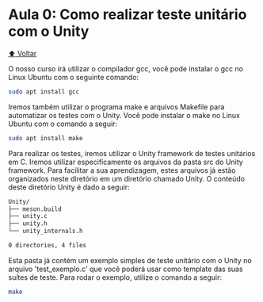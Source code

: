 # Aula 0: Como realizar teste unitário com o Unity

[:arrow_up: Voltar](https://github.com/Geofisicando/C-orientado-a-testes#%C3%ADndice)

O nosso curso irá utilizar o compilador gcc, você pode instalar o gcc no Linux Ubuntu com o seguinte comando:

```sh
sudo apt install gcc
```

Iremos também utilizar o programa make e arquivos Makefile para automatizar os testes com o Unity. Você pode instalar o make no
Linux Ubuntu com o comando a seguir:

```sh
sudo apt install make
```

Para realizar os testes, iremos utilizar o Unity framework de testes unitários em C. Iremos utilizar especificamente os arquivos da pasta
src do Unity framework. Para facilitar a sua aprendizagem, estes arquivos já estão organizados neste diretório em um diretório chamado Unity.
O conteúdo deste diretório Unity é dado a seguir:

```sh
Unity/
├── meson.build
├── unity.c
├── unity.h
└── unity_internals.h

0 directories, 4 files
```

Esta pasta já contém um exemplo simples de teste unitário com o Unity no arquivo 'test_exemplo.c'
que você poderá usar como template das suas suítes de teste. Para rodar o exemplo,
utilize o comando a seguir:

```sh
make
```
